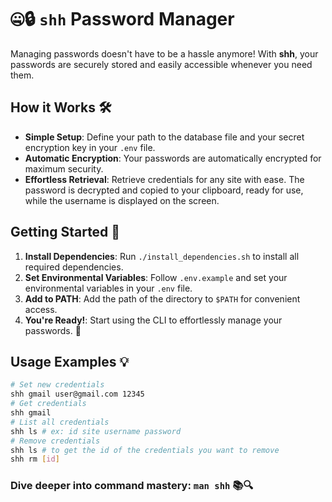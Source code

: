# 🤐🔒 `shh` Password Manager

Managing passwords doesn't have to be a hassle anymore! With **shh**, your passwords are securely stored and easily accessible whenever you need them.

## How it Works 🛠️
* **Simple Setup**: Define your path to the database file and your secret encryption key in your `.env` file.
* **Automatic Encryption**: Your passwords are automatically encrypted for maximum security.
* **Effortless Retrieval**: Retrieve credentials for any site with ease. The password is decrypted and copied to your clipboard, ready for use, while the username is displayed on the screen.

## Getting Started 🚀
1. **Install Dependencies**: Run `./install_dependencies.sh` to install all required dependencies.
2. **Set Environmental Variables**: Follow `.env.example` and set your environmental variables in your `.env` file.
3. **Add to PATH**: Add the path of the directory to `$PATH` for convenient access.
4. **You're Ready!**: Start using the CLI to effortlessly manage your passwords. 💪

## Usage Examples 💡

```bash
# Set new credentials
shh gmail user@gmail.com 12345
# Get credentials
shh gmail
# List all credentials
shh ls # ex: id site username password
# Remove credentials
shh ls # to get the id of the credentials you want to remove
shh rm [id]
```
### Dive deeper into command mastery: `man shh` 📚🔍
